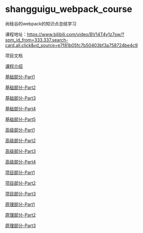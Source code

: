 # shangguigu_webpack_course
尚硅谷的webpack的知识点总结学习

课程地址：https://www.bilibili.com/video/BV14T4y1z7sw/?spm_id_from=333.337.search-card.all.click&vd_source=e7f81b05fc7b50403bf3a758724be4c9

项目文档

[课程介绍](docs/课程介绍.md)

[基础部分-Part1](docs/基础部分-Part1.md)

[基础部分-Part2](docs/基础部分-Part2.md)

[基础部分-Part3](docs/基础部分-Part3.md)

[基础部分-Part4](docs/基础部分-Part4.md)

[基础部分-Part5](docs/基础部分-Part5.md)

[高级部分-Part1](docs/高级部分-Part1.md)

[高级部分-Part2](docs/高级部分-Part2.md)

[高级部分-Part3](docs/高级部分-Part3.md)

[高级部分-Part4](docs/高级部分-Part4.md)

[项目部分-Part1](docs/项目部分-Part1.md)

[项目部分-Part2](docs/项目部分-Part2.md)

[项目部分-Part3](docs/项目部分-Part3.md)

[原理部分-Part1](docs/原理部分-Part1.md)

[原理部分-Part2](docs/原理部分-Part2.md)

[原理部分-Part3](docs/原理部分-Part3.md)